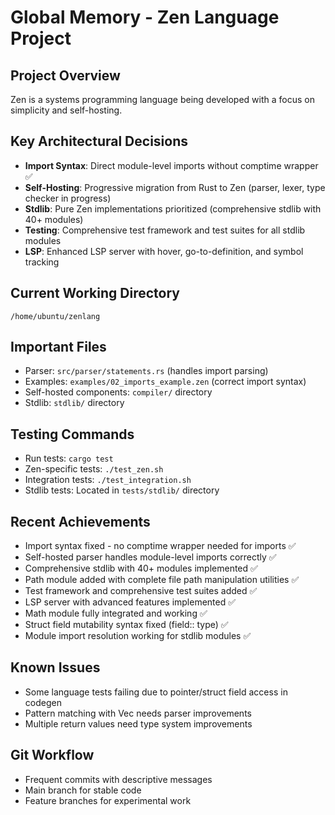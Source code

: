 # Global Memory - Zen Language Project

## Project Overview
Zen is a systems programming language being developed with a focus on simplicity and self-hosting.

## Key Architectural Decisions
- **Import Syntax**: Direct module-level imports without comptime wrapper ✅
- **Self-Hosting**: Progressive migration from Rust to Zen (parser, lexer, type checker in progress)
- **Stdlib**: Pure Zen implementations prioritized (comprehensive stdlib with 40+ modules)
- **Testing**: Comprehensive test framework and test suites for all stdlib modules
- **LSP**: Enhanced LSP server with hover, go-to-definition, and symbol tracking

## Current Working Directory
`/home/ubuntu/zenlang`

## Important Files
- Parser: `src/parser/statements.rs` (handles import parsing)
- Examples: `examples/02_imports_example.zen` (correct import syntax)
- Self-hosted components: `compiler/` directory
- Stdlib: `stdlib/` directory

## Testing Commands
- Run tests: `cargo test`
- Zen-specific tests: `./test_zen.sh`
- Integration tests: `./test_integration.sh`
- Stdlib tests: Located in `tests/stdlib/` directory

## Recent Achievements
- Import syntax fixed - no comptime wrapper needed for imports ✅
- Self-hosted parser handles module-level imports correctly ✅
- Comprehensive stdlib with 40+ modules implemented ✅
- Path module added with complete file path manipulation utilities ✅
- Test framework and comprehensive test suites added ✅
- LSP server with advanced features implemented ✅
- Math module fully integrated and working ✅
- Struct field mutability syntax fixed (field:: type) ✅
- Module import resolution working for stdlib modules ✅

## Known Issues
- Some language tests failing due to pointer/struct field access in codegen
- Pattern matching with Vec needs parser improvements
- Multiple return values need type system improvements

## Git Workflow
- Frequent commits with descriptive messages
- Main branch for stable code
- Feature branches for experimental work
